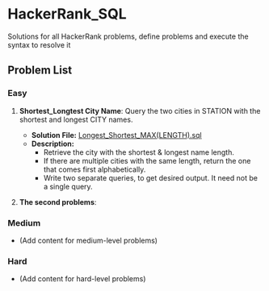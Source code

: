 # HackerRank_SQL
Solutions for all HackerRank problems, define problems and execute the syntax to resolve it

## Problem List

### Easy
1. **Shortest_Longtest City Name**: Query the two cities in STATION with the shortest and longest CITY names.
   - **Solution File:** [Longest_Shortest_MAX(LENGTH).sql](SQL/Easy/Longest_Shortest_MAX(LENGTH).sql)
   - **Description:**
     - Retrieve the city with the shortest & longest name length.
     - If there are multiple cities with the same length, return the one that comes first alphabetically.
     - Write two separate queries, to get desired output. It need not be a single query.
    
2. **The second problems**:

### Medium
- (Add content for medium-level problems)

### Hard
- (Add content for hard-level problems)
